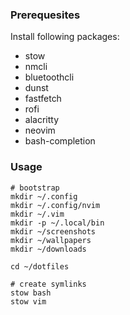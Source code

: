 ### Prerequesites

Install following packages:

* stow
* nmcli
* bluetoothcli
* dunst
* fastfetch
* rofi
* alacritty
* neovim
* bash-completion

### Usage

```
# bootstrap
mkdir ~/.config
mkdir ~/.config/nvim
mkdir ~/.vim
mkdir -p ~/.local/bin 
mkdir ~/screenshots
mkdir ~/wallpapers
mkdir ~/downloads

cd ~/dotfiles

# create symlinks
stow bash
stow vim
```
